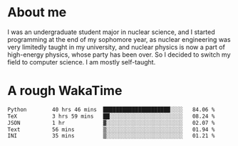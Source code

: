 # About me

I was an undergraduate student major in nuclear science, and I started programming at the end of my sophomore year, as nuclear engineering was very limitedly taught in my university, and nuclear physics is now a part of high-energy physics, whose party has been over. So I decided to switch my field to computer science. I am mostly self-taught.


# A rough WakaTime

<!--START_SECTION:waka-->

```txt
Python        40 hrs 46 mins  █████████████████████░░░░   84.06 %
TeX           3 hrs 59 mins   ██░░░░░░░░░░░░░░░░░░░░░░░   08.24 %
JSON          1 hr            ▓░░░░░░░░░░░░░░░░░░░░░░░░   02.07 %
Text          56 mins         ▒░░░░░░░░░░░░░░░░░░░░░░░░   01.94 %
INI           35 mins         ▒░░░░░░░░░░░░░░░░░░░░░░░░   01.21 %
```

<!--END_SECTION:waka-->
